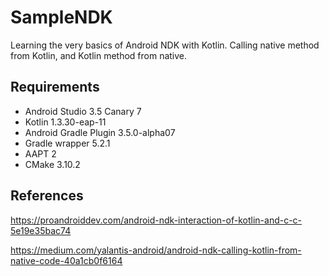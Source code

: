 # SampleNDK
Learning the very basics of Android NDK with Kotlin. Calling native method from Kotlin, and Kotlin method from native.

## Requirements
* Android Studio 3.5 Canary 7
* Kotlin 1.3.30-eap-11
* Android Gradle Plugin 3.5.0-alpha07
* Gradle wrapper 5.2.1
* AAPT 2
* CMake 3.10.2

## References
https://proandroiddev.com/android-ndk-interaction-of-kotlin-and-c-c-5e19e35bac74

https://medium.com/yalantis-android/android-ndk-calling-kotlin-from-native-code-40a1cb0f6164